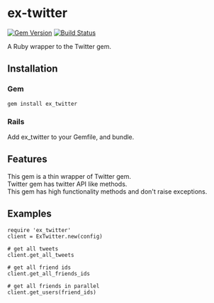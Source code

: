 ex-twitter
==========

[![Gem Version](https://badge.fury.io/rb/ex_twitter.png)](https://badge.fury.io/rb/ex_twitter)
[![Build Status](https://travis-ci.org/ts-3156/ex-twitter.svg?branch=master)](https://travis-ci.org/ts-3156/ex-twitter)

A Ruby wrapper to the Twitter gem.

## Installation

### Gem

```
gem install ex_twitter
```

### Rails

Add ex_twitter to your Gemfile, and bundle.

## Features

This gem is a thin wrapper of Twitter gem.  
Twitter gem has twitter API like methods.  
This gem has high functionality methods and don't raise exceptions.

## Examples

```
require 'ex_twitter'
client = ExTwitter.new(config)

# get all tweets
client.get_all_tweets

# get all friend ids
client.get_all_friends_ids

# get all friends in parallel
client.get_users(friend_ids)
```

